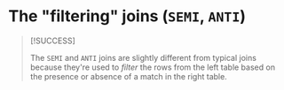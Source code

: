 # The "filtering" joins (`SEMI`, `ANTI`)

> [!SUCCESS]
>
> The `SEMI` and `ANTI` joins are slightly different from typical joins because they're used to _filter_ the rows from the left table based on the presence or absence of a match in the right table.
